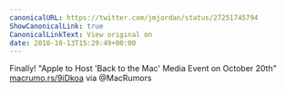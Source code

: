 ```yaml
---
canonicalURL: https://twitter.com/jmjordan/status/27251745794
ShowCanonicalLink: true
CanonicalLinkText: View original on
date: 2010-10-13T15:29:49+00:00
---
```

Finally! "Apple to Host 'Back to the Mac' Media Event on October 20th" [macrumo.rs/9iDkoa](http://macrumo.rs/9iDkoa) via @MacRumors